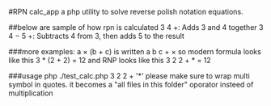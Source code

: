 #RPN calc_app
a php utility to solve reverse polish notation equations.

##below are sample of how rpn is calculated
3 4 +: Adds 3 and 4 together
3 4 − 5 +: Subtracts 4 from 3, then adds 5 to the result
 
###more examples: 
 a × (b + c) is written a b c + ×
so modern formula looks like this
3 * (2 + 2) = 12
and RNP looks like this
3 2 2 + * = 12

###usage
php ./test_calc.php 3 2 2 + '*'
please make sure to wrap multi symbol in quotes. 
it becomes a "all files in this folder" oporator insteed of multiplication